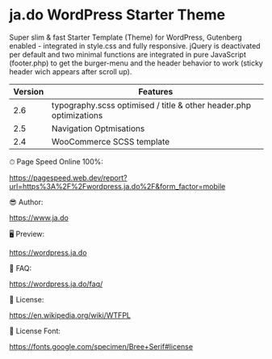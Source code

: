 # ja.do WordPress Starter Theme

Super slim & fast Starter Template (Theme) for WordPress, Gutenberg enabled - integrated in style.css and fully responsive. 
jQuery is deactivated per default and two minimal functions are integrated in pure JavaScript (footer.php) to get the burger-menu and the header behavior to work (sticky header wich appears after scroll up).


| Version | Features |
| ------- | ------- |
| 2.6 | typography.scss optimised / title & other header.php optimizations |
| 2.5 | Navigation Optmisations |
| 2.4 | WooCommerce SCSS template |



⏱ Page Speed Online 100%:

https://pagespeed.web.dev/report?url=https%3A%2F%2Fwordpress.ja.do%2F&form_factor=mobile

😎 Author:

https://www.ja.do

🖥 Preview:

https://wordpress.ja.do

🤷 FAQ:

https://wordpress.ja.do/faq/

📃 License:

https://en.wikipedia.org/wiki/WTFPL

📃 License Font: 

https://fonts.google.com/specimen/Bree+Serif#license
